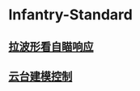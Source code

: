 # Infantry-Standard
## [拉波形看自瞄响应](https://www.andykong.top/article/plot)  
## [云台建模控制](https://www.andykong.top/article/gimbalpid)
